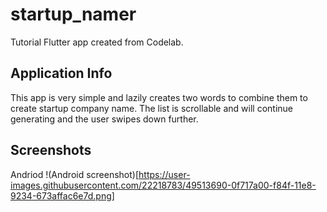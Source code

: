 # startup_namer

Tutorial Flutter app created from Codelab.

## Application Info

This app is very simple and lazily creates two words to combine them to create startup company name. The list is scrollable and will continue generating and the user swipes down further.

## Screenshots
Andriod
!(Android screenshot)[https://user-images.githubusercontent.com/22218783/49513690-0f717a00-f84f-11e8-9234-673affac6e7d.png]
